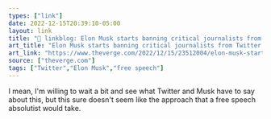```yaml
---
types: ["link"]
date: 2022-12-15T20:39:10-05:00
layout: link
title: "🔗 linkblog: Elon Musk starts banning critical journalists from Twitter - The Verge'"
art_title: "Elon Musk starts banning critical journalists from Twitter - The Verge"
art_link: "https://www.theverge.com/2022/12/15/23512004/elon-musk-starts-banning-critical-journalists-from-twitter"
source: ["theverge.com"]
tags: ["Twitter","Elon Musk","free speech"]
---
```

I mean, I'm willing to wait a bit and see what Twitter and Musk have to say about this, but this sure doesn't seem like the approach that a free speech absolutist would take.  
 

